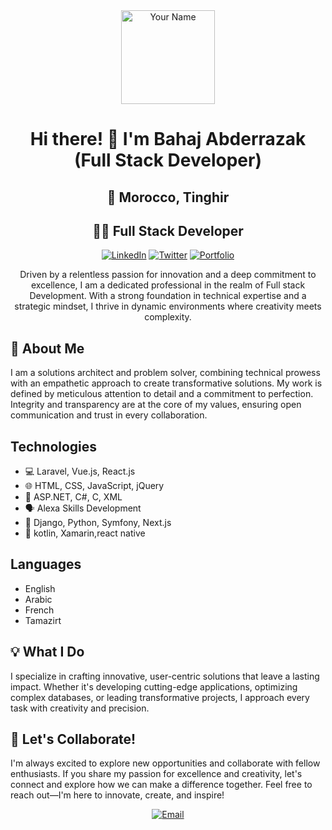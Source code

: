 <div align="center">
  <img src="https://avatars.githubusercontent.com/u/103391379" alt="Your Name" width="150px">

# Hi there! 👋 I'm Bahaj Abderrazak (Full Stack Developer)

## 📍 Morocco, Tinghir
## 👨‍💻 Full Stack Developer

[![LinkedIn](https://img.shields.io/badge/LinkedIn-Connect-blue?logo=linkedin&style=flat-square&logoColor=white)](https://www.linkedin.com/in/abderrazak-bahaj/)
[![Twitter](https://img.shields.io/badge/Twitter-Follow-1DA1F2?logo=twitter&style=flat-square&logoColor=white)](https://twitter.com/#/)
[![Portfolio](https://img.shields.io/badge/Portfolio-Visit-ff69b4?style=flat-square&logo=portfolio&logoColor=white)](https://github.com/abderrazak-bahaj.github.io)

Driven by a relentless passion for innovation and a deep commitment to excellence, I am a dedicated professional in the realm of Full stack Development. With a strong foundation in technical expertise and a strategic mindset, I thrive in dynamic environments where creativity meets complexity.

</div>

## 🚀 About Me

I am a solutions architect and problem solver, combining technical prowess with an empathetic approach to create transformative solutions. My work is defined by meticulous attention to detail and a commitment to perfection. Integrity and transparency are at the core of my values, ensuring open communication and trust in every collaboration.


## Technologies

- 💻 Laravel, Vue.js, React.js
- 🌐 HTML, CSS, JavaScript, jQuery
- 🌟 ASP.NET, C#, C, XML
- 🗣️ Alexa Skills Development
- 🐍 Django, Python, Symfony, Next.js
- 📱 kotlin, Xamarin,react native

## Languages

- English
- Arabic
- French
- Tamazirt

  
## 💡 What I Do

I specialize in crafting innovative, user-centric solutions that leave a lasting impact. Whether it's developing cutting-edge applications, optimizing complex databases, or leading transformative projects, I approach every task with creativity and precision.

## 🌟 Let's Collaborate!

I'm always excited to explore new opportunities and collaborate with fellow enthusiasts. If you share my passion for excellence and creativity, let's connect and explore how we can make a difference together. Feel free to reach out—I'm here to innovate, create, and inspire!

<div align="center">
  <a href="mailto:bahaj.abderrazak@gmail.com"><img src="https://img.shields.io/badge/Email-Contact%20Me-D14836?style=flat-square&logo=gmail&logoColor=white" alt="Email"></a>
</div>
